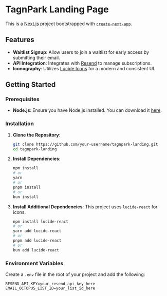 # TagnPark Landing Page

This is a [Next.js](https://nextjs.org) project bootstrapped with [`create-next-app`](https://nextjs.org/docs/app/api-reference/cli/create-next-app).

## Features

- **Waitlist Signup**: Allow users to join a waitlist for early access by submitting their email.
- **API Integration**: Integrates with [Resend](https://resend.com) to manage subscriptions.
- **Iconography**: Utilizes [Lucide Icons](https://lucide.dev/) for a modern and consistent UI.

## Getting Started

### Prerequisites

- **Node.js**: Ensure you have Node.js installed. You can download it [here](https://nodejs.org/).

### Installation

1. **Clone the Repository**:

   ```bash
   git clone https://github.com/your-username/tagnpark-landing.git
   cd tagnpark-landing
   ```

2. **Install Dependencies**:

   ```bash
   npm install
   # or
   yarn
   # or
   pnpm install
   # or
   bun install
   ```

3. **Install Additional Dependencies**:
   This project uses `lucide-react` for icons.
   ```bash
   npm install lucide-react
   # or
   yarn add lucide-react
   # or
   pnpm add lucide-react
   # or
   bun add lucide-react
   ```

### Environment Variables

Create a `.env` file in the root of your project and add the following:

```properties
RESEND_API_KEY=your_resend_api_key_here
EMAIL_OCTOPUS_LIST_ID=your_list_id_here
```
